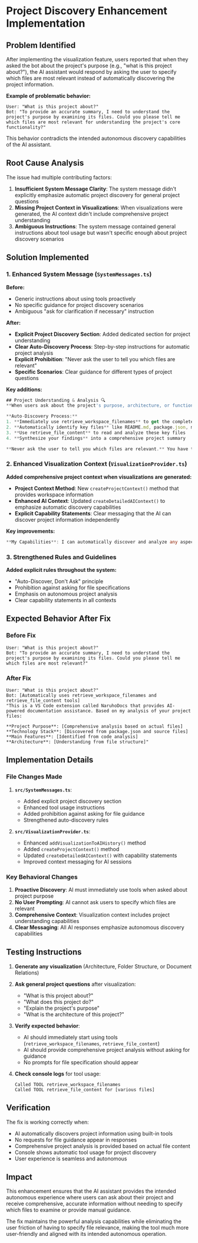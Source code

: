 # Project Discovery Enhancement Implementation

## Problem Identified

After implementing the visualization feature, users reported that when they asked the bot about the project's purpose (e.g., "what is this project about?"), the AI assistant would respond by asking the user to specify which files are most relevant instead of automatically discovering the project information.

**Example of problematic behavior:**
```
User: "What is this project about?"
Bot: "To provide an accurate summary, I need to understand the project's purpose by examining its files. Could you please tell me which files are most relevant for understanding the project's core functionality?"
```

This behavior contradicts the intended autonomous discovery capabilities of the AI assistant.

## Root Cause Analysis

The issue had multiple contributing factors:

1. **Insufficient System Message Clarity**: The system message didn't explicitly emphasize automatic project discovery for general project questions
2. **Missing Project Context in Visualizations**: When visualizations were generated, the AI context didn't include comprehensive project understanding
3. **Ambiguous Instructions**: The system message contained general instructions about tool usage but wasn't specific enough about project discovery scenarios

## Solution Implemented

### 1. Enhanced System Message (`SystemMessages.ts`)

**Before:**
- Generic instructions about using tools proactively
- No specific guidance for project discovery scenarios
- Ambiguous "ask for clarification if necessary" instruction

**After:**
- **Explicit Project Discovery Section**: Added dedicated section for project understanding
- **Clear Auto-Discovery Process**: Step-by-step instructions for automatic project analysis
- **Explicit Prohibition**: "Never ask the user to tell you which files are relevant"
- **Specific Scenarios**: Clear guidance for different types of project questions

**Key additions:**
```typescript
## Project Understanding & Analysis 🔍
**When users ask about the project's purpose, architecture, or functionality, you MUST automatically discover and analyze the project structure without asking for guidance.** 

**Auto-Discovery Process:**
1. **Immediately use retrieve_workspace_filenames** to get the complete project structure
2. **Automatically identify key files** like README.md, package.json, main entry points, and configuration files
3. **Use retrieve_file_content** to read and analyze these key files
4. **Synthesize your findings** into a comprehensive project summary

**Never ask the user to tell you which files are relevant.** You have the tools to discover this information yourself.
```

### 2. Enhanced Visualization Context (`VisualizationProvider.ts`)

**Added comprehensive project context when visualizations are generated:**

- **Project Context Method**: New `createProjectContext()` method that provides workspace information
- **Enhanced AI Context**: Updated `createDetailedAIContext()` to emphasize automatic discovery capabilities
- **Explicit Capability Statements**: Clear messaging that the AI can discover project information independently

**Key improvements:**
```typescript
**My Capabilities**: I can automatically discover and analyze any aspect of this project without needing guidance on which files to examine. I have tools to read the entire workspace and understand the project's purpose, architecture, and functionality.
```

### 3. Strengthened Rules and Guidelines

**Added explicit rules throughout the system:**
- "Auto-Discover, Don't Ask" principle
- Prohibition against asking for file specifications
- Emphasis on autonomous project analysis
- Clear capability statements in all contexts

## Expected Behavior After Fix

### Before Fix
```
User: "What is this project about?"
Bot: "To provide an accurate summary, I need to understand the project's purpose by examining its files. Could you please tell me which files are most relevant?"
```

### After Fix
```
User: "What is this project about?"
Bot: [Automatically uses retrieve_workspace_filenames and retrieve_file_content tools]
"This is a VS Code extension called NaruhoDocs that provides AI-powered documentation assistance. Based on my analysis of your project files:

**Project Purpose**: [Comprehensive analysis based on actual files]
**Technology Stack**: [Discovered from package.json and source files]  
**Main Features**: [Identified from code analysis]
**Architecture**: [Understanding from file structure]"
```

## Implementation Details

### File Changes Made

1. **`src/SystemMessages.ts`**:
   - Added explicit project discovery section
   - Enhanced tool usage instructions
   - Added prohibition against asking for file guidance
   - Strengthened auto-discovery rules

2. **`src/VisualizationProvider.ts`**:
   - Enhanced `addVisualizationToAIHistory()` method
   - Added `createProjectContext()` method
   - Updated `createDetailedAIContext()` with capability statements
   - Improved context messaging for AI sessions

### Key Behavioral Changes

1. **Proactive Discovery**: AI must immediately use tools when asked about project purpose
2. **No User Prompting**: AI cannot ask users to specify which files are relevant
3. **Comprehensive Context**: Visualization context includes project understanding capabilities
4. **Clear Messaging**: All AI responses emphasize autonomous discovery capabilities

## Testing Instructions

1. **Generate any visualization** (Architecture, Folder Structure, or Document Relations)
2. **Ask general project questions** after visualization:
   - "What is this project about?"
   - "What does this project do?"
   - "Explain the project's purpose"
   - "What is the architecture of this project?"

3. **Verify expected behavior**:
   - AI should immediately start using tools (`retrieve_workspace_filenames`, `retrieve_file_content`)
   - AI should provide comprehensive project analysis without asking for guidance
   - No prompts for file specification should appear

4. **Check console logs** for tool usage:
   ```
   Called TOOL retrieve_workspace_filenames
   Called TOOL retrieve_file_content for [various files]
   ```

## Verification

The fix is working correctly when:
- AI automatically discovers project information using built-in tools
- No requests for file guidance appear in responses
- Comprehensive project analysis is provided based on actual file content
- Console shows automatic tool usage for project discovery
- User experience is seamless and autonomous

## Impact

This enhancement ensures that the AI assistant provides the intended autonomous experience where users can ask about their project and receive comprehensive, accurate information without needing to specify which files to examine or provide manual guidance.

The fix maintains the powerful analysis capabilities while eliminating the user friction of having to specify file relevance, making the tool much more user-friendly and aligned with its intended autonomous operation.
